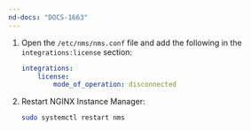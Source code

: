```yaml
---
nd-docs: "DOCS-1663"
---
```


1. Open the `/etc/nms/nms.conf` file and add the following in the `integrations:license` section:

    ``` yaml
    integrations:
        license:
            mode_of_operation: disconnected
    ```

2.	Restart NGINX Instance Manager:

    ``` bash
    sudo systemctl restart nms
    ```
